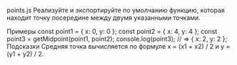 points.js
Реализуйте и экспортируйте по умолчанию функцию, которая находит точку посередине между двумя указанными точками.

Примеры
const point1 = { x: 0, y: 0 };
const point2 = { x: 4, y: 4 };
const point3 = getMidpoint(point1, point2);
console.log(point3); // => { x: 2, y: 2 };
Подсказки
Средняя точка вычисляется по формуле x = (x1 + x2) / 2 и y = (y1 + y2) / 2.